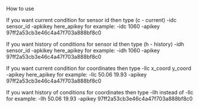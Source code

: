 How to use

If you want current condition for sensor id then type (c - current) 
-idc sensor_id -apkikey here_apikey
for example: -idc 1060 -apikey 97ff2a53cb3e46c4a47f703a888bf8c0

If you want history of conditions for sensor id then type (h - history) 
-idh sensor_id -apkikey here_apikey
for example: -idh 1060 -apikey 97ff2a53cb3e46c4a47f703a888bf8c0

If you want current condition for coordinates then type
-llc x_coord y_coord -apikey here_apikey
for example: -llc 50.06 19.93 -apikey 97ff2a53cb3e46c4a47f703a888bf8c0

If you want history of conditions for coordinates then type -llh instead of -llc
for example: -llh 50.06 19.93 -apikey 97ff2a53cb3e46c4a47f703a888bf8c0
